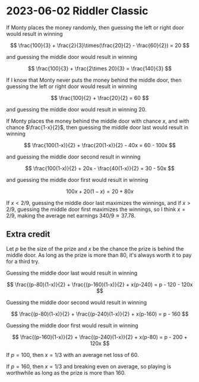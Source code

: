 2023-06-02 Riddler Classic
==========================
If Monty places the money randomly, then guessing the left or right door
would result in winning

$$ \frac{100}{3} + \frac{2}{3}\times(\frac{20}{2} - \frac{60}{2}) = 20 $$

and guessing the middle door would result in winning

$$ \frac{100}{3} + \frac{2\times 20}{3} = \frac{140}{3} $$

If I know that Monty never puts the money behind the middle door, then
guessing the left or right door would result in winning

$$ \frac{100}{2} + \frac{20}{2} = 60 $$

and guessing the middle door would result in winning 20.

If Monty places the money behind the middle door with chance $x$, and
with chance $\frac{1-x}{2}$, then guessing the middle door last would result
in winning

$$ \frac{100(1-x)}{2} + \frac{20(1-x)}{2} - 40x = 60 - 100x $$

and guessing the middle door second result in winning

$$ \frac{100(1-x)}{2} + 20x - \frac{40(1-x)}{2} = 30 - 50x $$

and guessing the middle door first would result in winning

$$ 100x + 20(1-x) = 20 + 80x $$

If $x < 2/9$, guessing the middle door last maximizes the winnings, and if
$x > 2/9$, guessing the middle door first maximizes the winnings, so I
think $x = 2/9$, making the average net earnings $340/9 \approx 37.78$.

Extra credit
------------
Let $p$ be the size of the prize and $x$ be the chance the prize is behind
the middle door.  As long as the prize is more than 80, it's always worth it
to pay for a third try.

Guessing the middle door last would result in winning

$$ \frac{(p-80)(1-x)}{2} + \frac{(p-160)(1-x)}{2} + x(p-240) = p - 120 - 120x $$

Guessing the middle door second would result in winning

$$ \frac{(p-80)(1-x)}{2} + \frac{(p-240)(1-x)}{2} + x(p-160) = p - 160 $$

Guessing the middle door first would result in winning

$$ \frac{(p-160)(1-x)}{2} + \frac{(p-240)(1-x)}{2} + x(p-80) = p - 200 + 120x $$

If $p = 100$, then $x = 1/3$ with an average net loss of 60.

If $p = 160$, then $x = 1/3$ and breaking even on average, so playing is
worthwhile as long as the prize is more than 160.
